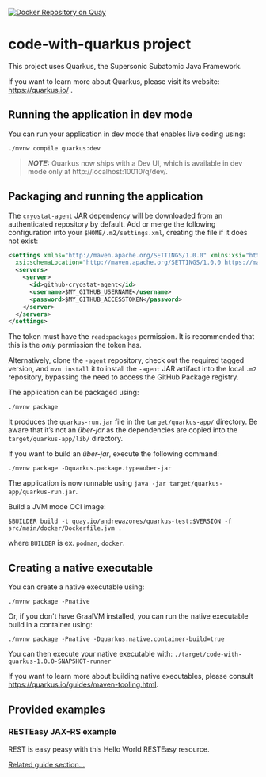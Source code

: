 [![Docker Repository on Quay](https://quay.io/repository/andrewazores/quarkus-test/status "Docker Repository on Quay")](https://quay.io/repository/andrewazores/quarkus-test)

# code-with-quarkus project

This project uses Quarkus, the Supersonic Subatomic Java Framework.

If you want to learn more about Quarkus, please visit its website: https://quarkus.io/ .

## Running the application in dev mode

You can run your application in dev mode that enables live coding using:
```shell script
./mvnw compile quarkus:dev
```

> **_NOTE:_**  Quarkus now ships with a Dev UI, which is available in dev mode only at http://localhost:10010/q/dev/.

## Packaging and running the application

The [`cryostat-agent`](https://github.com/cryostatio/cryostat-agent) JAR dependency will be downloaded from an
authenticated repository by default. Add or merge the following configuration into your `$HOME/.m2/settings.xml`,
creating the file if it does not exist:

```xml
<settings xmlns="http://maven.apache.org/SETTINGS/1.0.0" xmlns:xsi="http://www.w3.org/2001/XMLSchema-instance"
  xsi:schemaLocation="http://maven.apache.org/SETTINGS/1.0.0 https://maven.apache.org/xsd/settings-1.0.0.xsd">
  <servers>
    <server>
      <id>github-cryostat-agent</id>
      <username>$MY_GITHUB_USERNAME</username>
      <password>$MY_GITHUB_ACCESSTOKEN</password>
    </server>
  </servers>
</settings>
```

The token must have the `read:packages` permission. It is recommended that this is the *only* permission the token has.

Alternatively, clone the `-agent` repository, check out the required tagged version, and `mvn install` it to install
the `-agent` JAR artifact into the local `.m2` repository, bypassing the need to access the GitHub Package registry.

The application can be packaged using:
```shell script
./mvnw package
```
It produces the `quarkus-run.jar` file in the `target/quarkus-app/` directory.
Be aware that it’s not an _über-jar_ as the dependencies are copied into the `target/quarkus-app/lib/` directory.

If you want to build an _über-jar_, execute the following command:
```shell script
./mvnw package -Dquarkus.package.type=uber-jar
```

The application is now runnable using `java -jar target/quarkus-app/quarkus-run.jar`.

Build a JVM mode OCI image:

`$BUILDER build -t quay.io/andrewazores/quarkus-test:$VERSION -f src/main/docker/Dockerfile.jvm .`

where `BUILDER` is ex. `podman`, `docker`.

## Creating a native executable

You can create a native executable using: 
```shell script
./mvnw package -Pnative
```

Or, if you don't have GraalVM installed, you can run the native executable build in a container using: 
```shell script
./mvnw package -Pnative -Dquarkus.native.container-build=true
```

You can then execute your native executable with: `./target/code-with-quarkus-1.0.0-SNAPSHOT-runner`

If you want to learn more about building native executables, please consult https://quarkus.io/guides/maven-tooling.html.

## Provided examples

### RESTEasy JAX-RS example

REST is easy peasy with this Hello World RESTEasy resource.

[Related guide section...](https://quarkus.io/guides/getting-started#the-jax-rs-resources)
